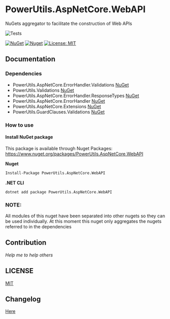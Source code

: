 # PowerUtils.AspNetCore.WebAPI
NuGets aggregator to facilitate the construction of Web APIs

![Tests](https://github.com/TechNobre/PowerUtils.AspNetCore.WebAPI/actions/workflows/test-project.yml/badge.svg)

[![NuGet](https://img.shields.io/nuget/v/PowerUtils.AspNetCore.WebAPI.svg)](https://www.nuget.org/packages/PowerUtils.AspNetCore.WebAPI)
[![Nuget](https://img.shields.io/nuget/dt/PowerUtils.AspNetCore.WebAPI.svg)](https://www.nuget.org/packages/PowerUtils.AspNetCore.WebAPI)
[![License: MIT](https://img.shields.io/github/license/TechNobre/PowerUtils.AspNetCore.WebAPI.svg)](https://github.com/TechNobre/PowerUtils.AspNetCore.WebAPI/blob/main/LICENSE)



## Documentation

### Dependencies

- PowerUtils.AspNetCore.ErrorHandler.Validations [NuGet](https://www.nuget.org/packages/PowerUtils.AspNetCore.ErrorHandler.Validations/)
- PowerUtils.Validations [NuGet](https://www.nuget.org/packages/PowerUtils.Validations/)
- PowerUtils.AspNetCore.ErrorHandler.ResponseTypes [NuGet](https://www.nuget.org/packages/PowerUtils.AspNetCore.ErrorHandler.ResponseTypes/)
- PowerUtils.AspNetCore.ErrorHandler [NuGet](https://www.nuget.org/packages/PowerUtils.AspNetCore.ErrorHandler/)
- PowerUtils.AspNetCore.Extensions [NuGet](https://www.nuget.org/packages/PowerUtils.AspNetCore.Extensions/)
- PowerUtils.GuardClauses.Validations [NuGet](https://www.nuget.org/packages/PowerUtils.GuardClauses.Validations/)


### How to use

#### Install NuGet package
This package is available through Nuget Packages: https://www.nuget.org/packages/PowerUtils.AspNetCore.WebAPI

**Nuget**
```bash
Install-Package PowerUtils.AspNetCore.WebAPI
```

**.NET CLI**
```
dotnet add package PowerUtils.AspNetCore.WebAPI
```



### NOTE:

All modules of this nuget have been separated into other nugets so they can be used individually. At this moment this nuget only aggregates the nugets referred to in the dependencies



## Contribution

*Help me to help others*




## LICENSE

[MIT](https://github.com/TechNobre/PowerUtils.AspNetCore.WebAPI/blob/main/LICENSE)



## Changelog

[Here](./CHANGELOG.md)
